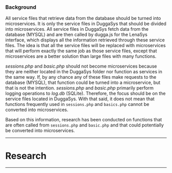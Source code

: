 
### Background 
All service files that retrieve data from the database should be turned into microservices. It is only the service files in DuggaSys that should be divided into microservices. All service files in DuggaSys fetch data from the database (MYSQL) and are then called by dugga.js for the LenaSys interface, which displays all the information retrieved through these service files. The idea is that all the service files will be replaced with microservices that will perform exactly the same job as those service files, except that microservices are a better solution than large files with many functions.

_sessions.php_ and _basic.php_ should not become microservices because they are neither located in the DuggaSys folder nor function as services in the same way. If, by any chance any of these files make requests to the database (MYSQL), that function could be turned into a microservice, but that is not the intention. _sessions.php_ and _basic.php_ primarily perform logging operations to _log.db_ (SQLite). Therefore, the focus should be on the service files located in DuggaSys. With that said, it does not mean that functions frequently used in `sessions.php` and `basics.php` cannot be converted into microservices.

Based on this information, research has been conducted on functions that are often called from `sessions.php` and `basic.php` and that could potentially be converted into microservices.

---
# Research
---
